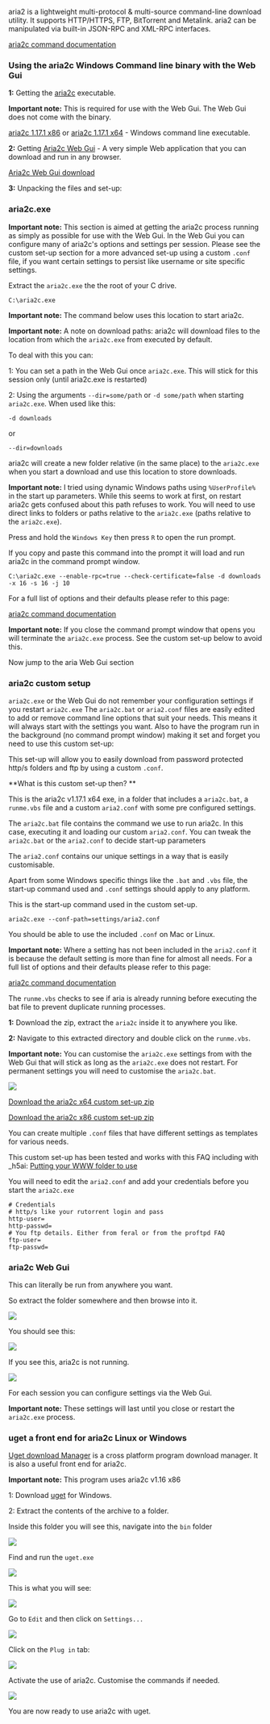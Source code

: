 
aria2 is a lightweight multi-protocol & multi-source command-line download utility. It supports HTTP/HTTPS, FTP, BitTorrent and Metalink. aria2 can be manipulated via built-in JSON-RPC and XML-RPC interfaces.

[aria2c command documentation](http://aria2.sourceforge.net/manual/en/html/aria2c.html)

### Using the aria2c Windows Command line binary with the Web Gui

**1:** Getting the [aria2c](http://aria2.sourceforge.net/) executable.

**Important note:** This is required for use with the Web Gui. The Web Gui does not come with the binary.

[aria2c 1.17.1 x86](http://sourceforge.net/projects/aria2/files/stable/aria2-1.17.1/aria2-1.17.1-win-32bit-build1.zip/download) or [aria2c 1.17.1 x64](http://sourceforge.net/projects/aria2/files/stable/aria2-1.17.1/aria2-1.17.1-win-64bit-build1.zip/download) - Windows command line executable. 

**2:** Getting [Aria2c Web Gui](https://github.com/ziahamza/webui-aria2/) - A very simple Web application that you can download and run in any browser.

[Aria2c Web Gui download](https://github.com/ziahamza/webui-aria2/archive/master.zip)

**3:** Unpacking the files and set-up:

### aria2c.exe

**Important note:** This section is aimed at getting the aria2c process running as simply as possible for use with the Web Gui. In the Web Gui you can configure many of aria2c's options and settings per session. Please see the custom set-up section for a more advanced set-up using a custom `.conf` file, if you want certain settings to persist like username or site specific settings.

Extract the `aria2c.exe` the the root of your C drive.

~~~
C:\aria2c.exe
~~~

**Important note:** The command below uses this location to start aria2c.

**Important note:** A note on download paths: aria2c will download files to the location from which the `aria2c.exe` from executed by default. 

To deal with this you can:

1: You can set a path in the Web Gui once `aria2c.exe`. This will stick for this session only (until aria2c.exe is restarted)

2: Using the arguments `--dir=some/path` or `-d some/path` when starting `aria2c.exe`. When used like this:

~~~
-d downloads
~~~

or 

~~~
--dir=downloads
~~~

aria2c will create a new folder relative (in the same place) to the `aria2c.exe` when you start a download and use this location to store downloads.

**Important note:** I tried using dynamic Windows paths using `%UserProfile%` in the start up parameters. While this seems to work at first, on restart aria2c gets confused about this path refuses to work. You will need to use direct links to folders or paths relative to the `aria2c.exe` (paths relative to the `aria2c.exe`).

Press and hold the `Windows Key` then press `R` to open the run prompt.

If you copy and paste this command into the prompt it will load and run aria2c in the command prompt window.

~~~
C:\aria2c.exe --enable-rpc=true --check-certificate=false -d downloads -x 16 -s 16 -j 10
~~~

For a full list of options and their defaults please refer to this page:

[aria2c command documentation](http://aria2.sourceforge.net/manual/en/html/aria2c.html)

**Important note:** If you close the command prompt window that opens you will terminate the `aria2c.exe` process. See the custom set-up below to avoid this.

Now jump to the aria Web Gui section

### aria2c custom setup

`aria2c.exe` or the Web Gui do not remember your configuration settings if you restart `aria2c.exe` The `aria2c.bat` or `aria2.conf`  files are easily edited to add or remove command line options that suit your needs. This means it will always start with the settings you want. Also to have the program run in the background (no command prompt window) making it set and forget you need to use this custom set-up:

This set-up will allow you to easily download from password protected http/s folders and ftp by using a custom `.conf`.

**What is this custom set-up then? **

This is the aria2c v1.17.1 x64 exe, in a folder that includes a `aria2c.bat`, a `runme.vbs` file and a custom `aria2.conf` with some pre configured settings.

The `aria2c.bat` file contains the command we use to run aria2c. In this case, executing it and loading our custom `aria2.conf`. You can tweak the `aria2c.bat` or the `aria2.conf` to decide start-up parameters

The `aria2.conf` contains our unique settings in a way that is easily customisable.

Apart from some Windows specific things like the `.bat` and `.vbs` file, the start-up command used and `.conf` settings should apply to any platform.

This is the start-up command used in the custom set-up.

~~~
aria2c.exe --conf-path=settings/aria2.conf
~~~

You should be able to use the included `.conf` on Mac or Linux.

**Important note:** Where a setting has not been included in the `aria2.conf` it is because the default setting is more than fine for almost all needs. For a full list of options and their defaults please refer to this page:

[aria2c command documentation](http://aria2.sourceforge.net/manual/en/html/aria2c.html)

The `runme.vbs` checks to see if aria is already running before executing the bat file to prevent duplicate running processes.

**1:** Download the zip, extract the `aria2c` inside it to anywhere you like.

**2:** Navigate to this extracted directory and double click on the `runme.vbs`.

**Important note:** You can customise the `aria2c.exe` settings from with the Web Gui that will stick as long as the `aria2c.exe` does not restart. For permanent settings you will need to customise the `aria2c.bat`.

![](https://raw.github.com/feralhosting/feralfilehosting/master/Feral%20Wiki/Other%20software/aria2c/aria2ccustom.png)

[Download the aria2c x64 custom set-up zip](http://git.io/aNq7DA)

[Download the aria2c x86 custom set-up zip](http://git.io/YBHVGA)

You can create multiple `.conf` files that have different settings as templates for various needs.

This custom set-up has been tested and works with this FAQ including with _h5ai: [Putting your WWW folder to use](https://www.feralhosting.com/faq/view?question=20)

You will need to edit the `aria2.conf` and add your credentials before you start the `aria2c.exe`

~~~
# Credentials
# http/s like your rutorrent login and pass
http-user=
http-passwd=
# You ftp details. Either from feral or from the proftpd FAQ
ftp-user=
ftp-passwd=
~~~

### aria2c Web Gui

This can literally be run from anywhere you want.

So extract the folder somewhere and then browse into it.

![](https://raw.github.com/feralhosting/feralfilehosting/master/Feral%20Wiki/Other%20software/aria2c/webgui.png)

You should see this:

![](https://raw.github.com/feralhosting/feralfilehosting/master/Feral%20Wiki/Other%20software/aria2c/webguisuccess.png)

If you see this, aria2c is not running.

![](https://raw.github.com/feralhosting/feralfilehosting/master/Feral%20Wiki/Other%20software/aria2c/webguifail.png)

For each session you can configure settings via the Web Gui. 

**Important note:** These settings will last until you close or restart the `aria2c.exe` process.
 
### uget a front end for aria2c Linux or Windows

[Uget download Manager](http://ugetdm.com/) is a cross platform program download manager. It is also a useful front end for aria2c.

**Important note:** This program uses aria2c v1.16 x86

1: Download [uget](http://sourceforge.net/projects/urlget/files/latest/download?source=files) for Windows.

2: Extract the contents of the archive to a folder.

Inside this folder you will see this, navigate into the `bin` folder

![](https://raw.github.com/feralhosting/feralfilehosting/master/Feral%20Wiki/Other%20software/aria2c/uget1.png)

Find and run the `uget.exe`

![](https://raw.github.com/feralhosting/feralfilehosting/master/Feral%20Wiki/Other%20software/aria2c/uget2.png)

This is what you will see:

![](https://raw.github.com/feralhosting/feralfilehosting/master/Feral%20Wiki/Other%20software/aria2c/uget3.png)

Go to `Edit` and then click on `Settings...`

![](https://raw.github.com/feralhosting/feralfilehosting/master/Feral%20Wiki/Other%20software/aria2c/uget4.png)

Click on the `Plug in` tab:

![](https://raw.github.com/feralhosting/feralfilehosting/master/Feral%20Wiki/Other%20software/aria2c/uget5.png)

Activate the use of aria2c. Customise the commands if needed.

![](https://raw.github.com/feralhosting/feralfilehosting/master/Feral%20Wiki/Other%20software/aria2c/uget6.png)

You are now ready to use aria2c with uget.



